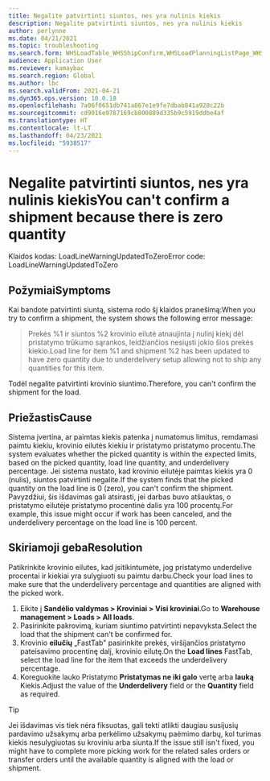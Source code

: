 ```yaml
---
title: Negalite patvirtinti siuntos, nes yra nulinis kiekis
description: Negalite patvirtinti siuntos, nes yra nulinis kiekis
author: perlynne
ms.date: 04/21/2021
ms.topic: troubleshooting
ms.search.form: WHSLoadTable_WHSShipConfirm,WHSLoadPlanningListPage_WHSShipConfirm,WHSLoadPlanningWorkbench_WHSShipConfirm,WHSTransportLoad_WHSShipConfirm,WHSShipPlanningListPage_WHSShipConfirm,WHSShipmentDetails_WHSShipConfirm,WHSWorkTable_WHSShipConfirm,WHSWorkTableListPage_WHSShipConfirm,Dialog_WHSOutboundShipConfirmController_WHSOutboundShipConfirm
audience: Application User
ms.reviewer: kamaybac
ms.search.region: Global
ms.author: lbc
ms.search.validFrom: 2021-04-21
ms.dyn365.ops.version: 10.0.18
ms.openlocfilehash: 7a06f0651db741a867e1e9fe7dbab841a928c22b
ms.sourcegitcommit: cd9016e9787169cb800889d335b9c5919ddbe4af
ms.translationtype: HT
ms.contentlocale: lt-LT
ms.lasthandoff: 04/23/2021
ms.locfileid: "5938517"
---
```

# <a name="you-cant-confirm-a-shipment-because-there-is-zero-quantity"></a><span data-ttu-id="b49cc-103">Negalite patvirtinti siuntos, nes yra nulinis kiekis</span><span class="sxs-lookup"><span data-stu-id="b49cc-103">You can't confirm a shipment because there is zero quantity</span></span>

<span data-ttu-id="b49cc-104">Klaidos kodas: LoadLineWarningUpdatedToZero</span><span class="sxs-lookup"><span data-stu-id="b49cc-104">Error code: LoadLineWarningUpdatedToZero</span></span>

## <a name="symptoms"></a><span data-ttu-id="b49cc-105">Požymiai</span><span class="sxs-lookup"><span data-stu-id="b49cc-105">Symptoms</span></span>

<span data-ttu-id="b49cc-106">Kai bandote patvirtinti siuntą, sistema rodo šį klaidos pranešimą:</span><span class="sxs-lookup"><span data-stu-id="b49cc-106">When you try to confirm a shipment, the system shows the following error message:</span></span>

> <span data-ttu-id="b49cc-107">Prekės %1 ir siuntos %2 krovinio eilutė atnaujinta į nulinį kiekį dėl pristatymo trūkumo sąrankos, leidžiančios nesiųsti jokio šios prekės kiekio.</span><span class="sxs-lookup"><span data-stu-id="b49cc-107">Load line for item %1 and shipment %2 has been updated to have zero quantity due to underdelivery setup allowing not to ship any quantities for this item.</span></span>

<span data-ttu-id="b49cc-108">Todėl negalite patvirtinti krovinio siuntimo.</span><span class="sxs-lookup"><span data-stu-id="b49cc-108">Therefore, you can't confirm the shipment for the load.</span></span>

## <a name="cause"></a><span data-ttu-id="b49cc-109">Priežastis</span><span class="sxs-lookup"><span data-stu-id="b49cc-109">Cause</span></span>

<span data-ttu-id="b49cc-110">Sistema įvertina, ar paimtas kiekis patenka į numatomus limitus, remdamasi paimtu kiekiu, krovinio eilutės kiekiu ir pristatymo pristatymo procentu.</span><span class="sxs-lookup"><span data-stu-id="b49cc-110">The system evaluates whether the picked quantity is within the expected limits, based on the picked quantity, load line quantity, and underdelivery percentage.</span></span> <span data-ttu-id="b49cc-111">Jei sistema nustato, kad krovinio eilutėje paimtas kiekis yra 0 (nulis), siuntos patvirtinti negalite.</span><span class="sxs-lookup"><span data-stu-id="b49cc-111">If the system finds that the picked quantity on the load line is 0 (zero), you can't confirm the shipment.</span></span> <span data-ttu-id="b49cc-112">Pavyzdžiui, šis išdavimas gali atsirasti, jei darbas buvo atšauktas, o pristatymo eilutėje pristatymo procentinė dalis yra 100 procentų.</span><span class="sxs-lookup"><span data-stu-id="b49cc-112">For example, this issue might occur if work has been canceled, and the underdelivery percentage on the load line is 100 percent.</span></span>

## <a name="resolution"></a><span data-ttu-id="b49cc-113">Skiriamoji geba</span><span class="sxs-lookup"><span data-stu-id="b49cc-113">Resolution</span></span>

<span data-ttu-id="b49cc-114">Patikrinkite krovinio eilutes, kad įsitikintumėte, jog pristatymo underdelive procentai ir kiekiai yra sulygiuoti su paimtu darbu.</span><span class="sxs-lookup"><span data-stu-id="b49cc-114">Check your load lines to make sure that the underdelivery percentage and quantities are aligned with the picked work.</span></span>

1. <span data-ttu-id="b49cc-115">Eikite į **Sandėlio valdymas \> Kroviniai \> Visi kroviniai**.</span><span class="sxs-lookup"><span data-stu-id="b49cc-115">Go to **Warehouse management \> Loads \> All loads**.</span></span>
1. <span data-ttu-id="b49cc-116">Pasirinkite pakrovimą, kuriam siuntimo patvirtinti nepavyksta.</span><span class="sxs-lookup"><span data-stu-id="b49cc-116">Select the load that the shipment can't be confirmed for.</span></span>
1. <span data-ttu-id="b49cc-117">Krovinio **eilučių** „FastTab" pasirinkite prekės, viršijančios pristatymo pateisavimo procentinę dalį, krovinio eilutę.</span><span class="sxs-lookup"><span data-stu-id="b49cc-117">On the **Load lines** FastTab, select the load line for the item that exceeds the underdelivery percentage.</span></span>
1. <span data-ttu-id="b49cc-118">Koreguokite lauko Pristatymo **Pristatymas ne iki galo** vertę arba **lauką** Kiekis.</span><span class="sxs-lookup"><span data-stu-id="b49cc-118">Adjust the value of the **Underdelivery** field or the **Quantity** field as required.</span></span>

> [!TIP]
> <span data-ttu-id="b49cc-119">Jei išdavimas vis tiek nėra fiksuotas, gali tekti atlikti daugiau susijusių pardavimo užsakymų arba perkėlimo užsakymų paėmimo darbų, kol turimas kiekis nesulygiuotas su kroviniu arba siunta.</span><span class="sxs-lookup"><span data-stu-id="b49cc-119">If the issue still isn't fixed, you might have to complete more picking work for the related sales orders or transfer orders until the available quantity is aligned with the load or shipment.</span></span>
